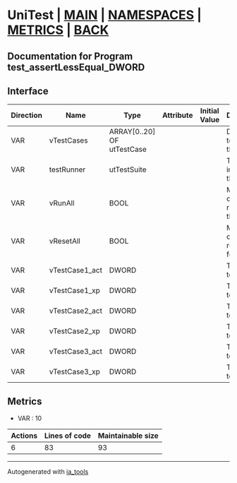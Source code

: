 # UniTest | [MAIN] | [NAMESPACES] | [METRICS] | [BACK]  

## Documentation for Program test_assertLessEqual_DWORD  

## Interface  

| Direction | Name | Type | Attribute | Initial Value | Documentation |
| --------- | ---- | ---- | --------- | ------------- | ------------- |
| VAR | vTestCases | ARRAY[0..20] OF utTestCase |  |  | Definition of all test cases for this POU |  
| VAR | testRunner | utTestSuite |  |  | Test Suite fb instance to run the tests |  
| VAR | vRunAll | BOOL |  |  | Manual command to run all tests for this POU |  
| VAR | vResetAll | BOOL |  |  | Manual command to reset all tests for this POU |  
| VAR | vTestCase1_act | DWORD |  |  | Test data 1 of test case 1 |  
| VAR | vTestCase1_xp | DWORD |  |  | Test data 2 of test case 1 |  
| VAR | vTestCase2_act | DWORD |  |  | Test data 1 of test case 2 |  
| VAR | vTestCase2_xp | DWORD |  |  | Test data 2 of test case 2 |  
| VAR | vTestCase3_act | DWORD |  |  | Test data 1 of test case 3 |  
| VAR | vTestCase3_xp | DWORD |  |  | Test data 2 of test case 3 |  


## Metrics  

- VAR : 10

| Actions | Lines of code | Maintainable size |
| ------- | ------------- | ----------------- |
| 6 | 83 | 93 |

---
Autogenerated with [ia_tools](https://github.com/tkucic/ia_tools)  

[MAIN]: ../../../../index.md
[NAMESPACES]: ../../nsList.md
[METRICS]: ../../../metrics.md
[BACK]: ../nsMain.md
